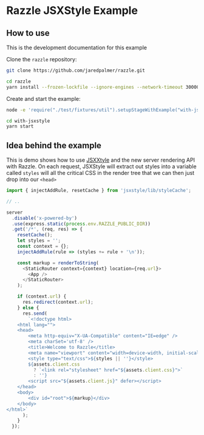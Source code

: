 # Razzle JSXStyle Example

## How to use

<!-- START install generated instructions please keep comment here to allow auto update -->
<!-- DON'T EDIT THIS SECTION, INSTEAD RE-RUN yarn update-examples TO UPDATE -->
This is the development documentation for this example

Clone the `razzle` repository:

```bash
git clone https://github.com/jaredpalmer/razzle.git

cd razzle
yarn install --frozen-lockfile --ignore-engines --network-timeout 30000
```

Create and start the example:

```bash
node -e 'require("./test/fixtures/util").setupStageWithExample("with-jsxstyle", "with-jsxstyle", symlink=false, yarnlink=true, install=true, test=false);'

cd with-jsxstyle
yarn start
```
<!-- END install generated instructions please keep comment here to allow auto update -->

## Idea behind the example
This is demo shows how to use [JSXXtyle](https://github.com/smyte/jsxstyle) and the new server rendering API
with Razzle. On each request, JSXStyle will extract out styles into a variable called `styles` will all the critical CSS in the render
tree that we can then just drop into our `<head>`

```js
import { injectAddRule, resetCache } from 'jsxstyle/lib/styleCache';

// ..

server
  .disable('x-powered-by')
  .use(express.static(process.env.RAZZLE_PUBLIC_DIR))
  .get('/*', (req, res) => {
    resetCache();
    let styles = '';
    const context = {};
    injectAddRule(rule => (styles += rule + '\n'));

    const markup = renderToString(
      <StaticRouter context={context} location={req.url}>
        <App />
      </StaticRouter>
    );

    if (context.url) {
      res.redirect(context.url);
    } else {
      res.send(
        `<!doctype html>
    <html lang="">
    <head>
        <meta http-equiv="X-UA-Compatible" content="IE=edge" />
        <meta charSet='utf-8' />
        <title>Welcome to Razzle</title>
        <meta name="viewport" content="width=device-width, initial-scale=1">
        <style type="text/css">${styles || ''}</style>
        ${assets.client.css
          ? `<link rel="stylesheet" href="${assets.client.css}">`
          : ''}
        <script src="${assets.client.js}" defer></script>
    </head>
    <body>
        <div id="root">${markup}</div>
    </body>
</html>`
      );
    }
  });
```

